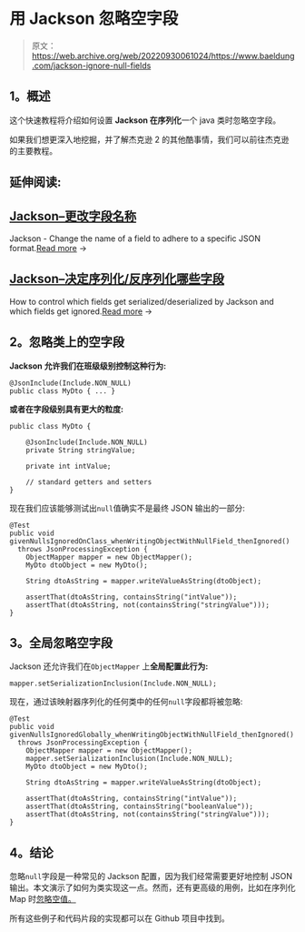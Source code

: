 # 用 Jackson 忽略空字段

> 原文：<https://web.archive.org/web/20220930061024/https://www.baeldung.com/jackson-ignore-null-fields>

## **1。概述**

这个快速教程将介绍如何设置 **Jackson 在序列化**一个 java 类时忽略空字段。

如果我们想更深入地挖掘，并了解杰克逊 2 的其他酷事情，我们可以前往杰克逊的主要教程。

## 延伸阅读:

## [Jackson–更改字段名称](/web/20221127070640/https://www.baeldung.com/jackson-name-of-property)

Jackson - Change the name of a field to adhere to a specific JSON format.[Read more](/web/20221127070640/https://www.baeldung.com/jackson-name-of-property) →

## [Jackson–决定序列化/反序列化哪些字段](/web/20221127070640/https://www.baeldung.com/jackson-field-serializable-deserializable-or-not)

How to control which fields get serialized/deserialized by Jackson and which fields get ignored.[Read more](/web/20221127070640/https://www.baeldung.com/jackson-field-serializable-deserializable-or-not) →

## **2。忽略类**上的空字段

**Jackson 允许我们在班级级别控制这种行为:**

```
@JsonInclude(Include.NON_NULL)
public class MyDto { ... }
```

**或者在字段级别具有更大的粒度:**

```
public class MyDto {

    @JsonInclude(Include.NON_NULL)
    private String stringValue;

    private int intValue;

    // standard getters and setters
}
```

现在我们应该能够测试出`null`值确实不是最终 JSON 输出的一部分:

```
@Test
public void givenNullsIgnoredOnClass_whenWritingObjectWithNullField_thenIgnored()
  throws JsonProcessingException {
    ObjectMapper mapper = new ObjectMapper();
    MyDto dtoObject = new MyDto();

    String dtoAsString = mapper.writeValueAsString(dtoObject);

    assertThat(dtoAsString, containsString("intValue"));
    assertThat(dtoAsString, not(containsString("stringValue")));
}
```

## **3。全局忽略空字段**

Jackson 还允许我们在`ObjectMapper` 上**全局配置此行为:**

```
mapper.setSerializationInclusion(Include.NON_NULL);
```

现在，通过该映射器序列化的任何类中的任何`null`字段都将被忽略:

```
@Test
public void givenNullsIgnoredGlobally_whenWritingObjectWithNullField_thenIgnored() 
  throws JsonProcessingException {
    ObjectMapper mapper = new ObjectMapper();
    mapper.setSerializationInclusion(Include.NON_NULL);
    MyDto dtoObject = new MyDto();

    String dtoAsString = mapper.writeValueAsString(dtoObject);

    assertThat(dtoAsString, containsString("intValue"));
    assertThat(dtoAsString, containsString("booleanValue"));
    assertThat(dtoAsString, not(containsString("stringValue")));
}
```

## **4。结论**

忽略`null`字段是一种常见的 Jackson 配置，因为我们经常需要更好地控制 JSON 输出。本文演示了如何为类实现这一点。然而，还有更高级的用例，比如在序列化 Map 时[忽略空值。](/web/20221127070640/https://www.baeldung.com/jackson-map-null-values-or-null-key)

所有这些例子和代码片段的实现都可以在 Github 项目中找到。